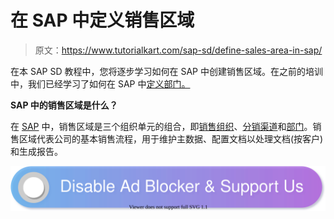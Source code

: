 # 在 SAP 中定义销售区域

> 原文：<https://www.tutorialkart.com/sap-sd/define-sales-area-in-sap/>

在本 SAP SD 教程中，您将逐步学习如何在 SAP 中创建销售区域。在之前的培训中，我们已经学习了如何在 SAP 中[定义部门。](https://www.tutorialkart.com/sap-sd/how-to-define-division-in-sap/)

**SAP 中的销售区域是什么？**

在 [SAP](https://www.tutorialkart.com/sap/what-is-sap-definition-of-erp-sap-systems/) 中，销售区域是三个组织单元的组合，即[销售组织](https://www.tutorialkart.com/sap-sd/how-to-define-sales-organization-in-sap/)、[分销渠道](https://www.tutorialkart.com/sap-sd/define-distribution-channel-in-sap/)和[部门](https://www.tutorialkart.com/sap-sd/how-to-define-division-in-sap/)。销售区域代表公司的基本销售流程，用于维护主数据、配置文档以处理文档(按客户)和生成报告。

[![](img/925da31b32d6bc3827932f6c8afb11bb.png)](https://www.tutorialkart.com/)